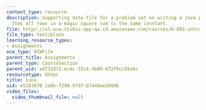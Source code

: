 ```yaml
---
content_type: resource
description: Supporting data file for a problem set on writing a Java program to check
  that all rows in a magic square sum to the same constant.
file: https://ol-ocw-studio-app-qa.s3.amazonaws.com/courses/6-092-introduction-to-programming-in-java-january-iap-2010/e51830701e0ef2989f97b7440ae2b996_Luna.txt
file_type: text/plain
learning_resource_types:
- Assignments
ocw_type: OCWFile
parent_title: Assignments
parent_type: CourseSection
parent_uid: ed732d71-ecdc-33c4-3b00-672f8cc05ebc
resourcetype: Other
title: Luna
uid: e5183070-1e0e-f298-9f97-b7440ae2b996
video_files:
  video_thumbnail_file: null
---
```

